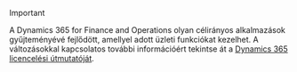 > [!IMPORTANT]
> A Dynamics 365 for Finance and Operations olyan célirányos alkalmazások gyűjteményévé fejlődött, amellyel adott üzleti funkciókat kezelhet. A változásokkal kapcsolatos további információért tekintse át a [Dynamics 365 licencelési útmutatóját](https://mbs.microsoft.com/Files/public/365/Dynamics365LicensingGuide.pdf).
 
